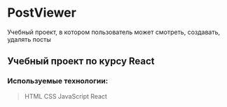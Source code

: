 # PostViewer
Учебный проект, в котором пользователь может смотреть, создавать, удалять посты

## Учебный проект по курсу React

### Используемые технологии:
> HTML
> CSS
> JavaScript
> React
